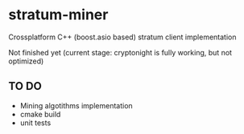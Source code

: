# stratum-miner
Crossplatform C++ (boost.asio based) stratum client implementation

Not finished yet (current stage: cryptonight is fully working,  but not optimized)

## TO DO
* Mining algotithms implementation
* cmake build
* unit tests
